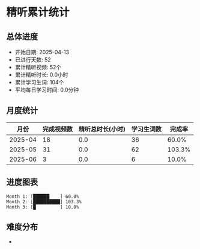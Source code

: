 # 精听累计统计

## 总体进度

- 开始日期: 2025-04-13
- 已进行天数: 52
- 累计精听视频: 52个
- 累计精听时长: 0.0小时
- 累计学习生词: 104个
- 平均每日学习时间: 0.0分钟

## 月度统计

| 月份 | 完成视频数 | 精听总时长(小时) | 学习生词数 | 完成率 |
|-----|-----------|----------------|----------|-------|
| 2025-04 | 18 | 0.0 | 36 | 60.0% |
| 2025-05 | 31 | 0.0 | 62 | 103.3% |
| 2025-06 | 3 | 0.0 | 6 | 10.0% |

## 进度图表

```
Month 1: [██████    ] 60.0%
Month 2: [██████████] 103.3%
Month 3: [█         ] 10.0%
```

## 难度分布

- [简单/中等/困难]: 52 (100.0%)